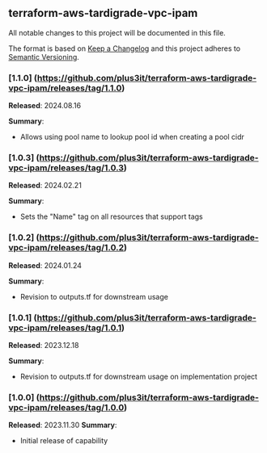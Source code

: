 ## terraform-aws-tardigrade-vpc-ipam

All notable changes to this project will be documented in this file.

The format is based on [Keep a Changelog](http://keepachangelog.com/) and this project adheres to [Semantic Versioning](http://semver.org/).

### [1.1.0] (https://github.com/plus3it/terraform-aws-tardigrade-vpc-ipam/releases/tag/1.1.0)

**Released**: 2024.08.16

**Summary**:

*   Allows using pool name to lookup pool id when creating a pool cidr

### [1.0.3] (https://github.com/plus3it/terraform-aws-tardigrade-vpc-ipam/releases/tag/1.0.3)

**Released**: 2024.02.21

**Summary**:

*   Sets the "Name" tag on all resources that support tags

### [1.0.2] (https://github.com/plus3it/terraform-aws-tardigrade-vpc-ipam/releases/tag/1.0.2)

**Released**: 2024.01.24

**Summary**:

*   Revision to outputs.tf for downstream usage

### [1.0.1] (https://github.com/plus3it/terraform-aws-tardigrade-vpc-ipam/releases/tag/1.0.1)

**Released**: 2023.12.18

**Summary**:

*   Revision to outputs.tf for downstream usage on implementation project

### [1.0.0] (https://github.com/plus3it/terraform-aws-tardigrade-vpc-ipam/releases/tag/1.0.0)

**Released**: 2023.11.30
**Summary**:

*   Initial release of capability
